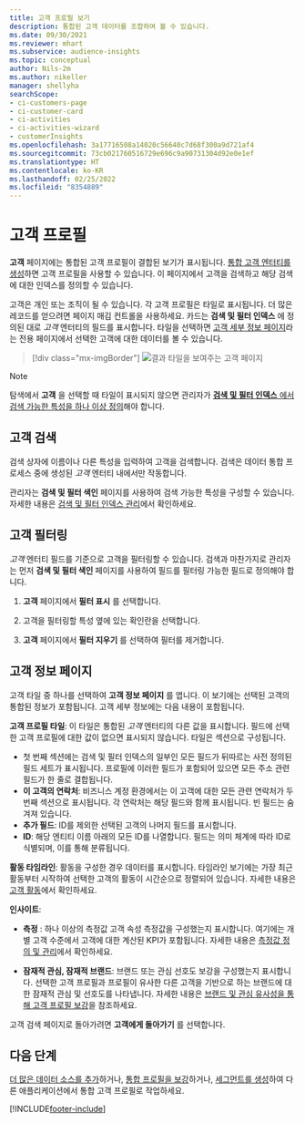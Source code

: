 ```yaml
---
title: 고객 프로필 보기
description: 통합된 고객 데이터를 조합하여 볼 수 있습니다.
ms.date: 09/30/2021
ms.reviewer: mhart
ms.subservice: audience-insights
ms.topic: conceptual
author: Nils-2m
ms.author: nikeller
manager: shellyha
searchScope:
- ci-customers-page
- ci-customer-card
- ci-activities
- ci-activities-wizard
- customerInsights
ms.openlocfilehash: 3a17716508a14020c56640c7d68f300a9d721af4
ms.sourcegitcommit: 73cb021760516729e696c9a90731304d92e0e1ef
ms.translationtype: HT
ms.contentlocale: ko-KR
ms.lasthandoff: 02/25/2022
ms.locfileid: "8354889"
---
```

# <a name="customer-profiles"></a>고객 프로필

**고객** 페이지에는 통합된 고객 프로필이 결합된 보기가 표시됩니다. [통합 고객 엔터티를 생성](data-unification.md)하면 고객 프로필을 사용할 수 있습니다. 이 페이지에서 고객을 검색하고 해당 검색에 대한 인덱스를 정의할 수 있습니다.

고객은 개인 또는 조직이 될 수 있습니다. 각 고객 프로필은 타일로 표시됩니다. 더 많은 레코드를 얻으려면 페이지 매김 컨트롤을 사용하세요. 카드는 **검색 및 필터 인덱스** 에 정의된 대로 *고객* 엔터티의 필드를 표시합니다. 타일을 선택하면 [고객 세부 정보 페이지](customer-profiles.md#customer-details-page)라는 전용 페이지에서 선택한 고객에 대한 데이터를 볼 수 있습니다.

> [!div class="mx-imgBorder"] 
> ![결과 타일을 보여주는 고객 페이지](media/customers-page-result-tiles-B2C.png "결과 타일을 보여주는 고객 페이지")

> [!NOTE]
> 탐색에서 **고객** 을 선택할 때 타일이 표시되지 않으면 관리자가 [**검색 및 필터 인덱스** 에서 검색 가능한 특성을 하나 이상 정의](search-filter-index.md)해야 합니다.

## <a name="search-for-customers"></a>고객 검색

검색 상자에 이름이나 다른 특성을 입력하여 고객을 검색합니다. 검색은 데이터 통합 프로세스 중에 생성된 _고객_ 엔터티 내에서만 작동합니다.

관리자는 **검색 및 필터 색인** 페이지를 사용하여 검색 가능한 특성을 구성할 수 있습니다. 자세한 내용은 [검색 및 필터 인덱스 관리](search-filter-index.md)에서 확인하세요.

## <a name="filter-customers"></a>고객 필터링

_고객_ 엔터티 필드를 기준으로 고객을 필터링할 수 있습니다.  검색과 마찬가지로 관리자는 먼저 **검색 및 필터 색인** 페이지를 사용하여 필드를 필터링 가능한 필드로 정의해야 합니다.

1. **고객** 페이지에서 **필터 표시** 를 선택합니다.

1. 고객을 필터링할 특성 옆에 있는 확인란을 선택합니다.

1. **고객** 페이지에서 **필터 지우기** 를 선택하여 필터를 제거합니다.

## <a name="customer-details-page"></a>고객 정보 페이지

고객 타일 중 하나를 선택하여 **고객 정보 페이지** 를 엽니다. 이 보기에는 선택된 고객의 통합된 정보가 포함됩니다. 고객 세부 정보에는 다음 내용이 포함됩니다.

**고객 프로필 타일**: 이 타일은 통합된 _고객_ 엔터티의 다른 값을 표시합니다. 필드에 선택한 고객 프로필에 대한 값이 없으면 표시되지 않습니다. 타일은 섹션으로 구성됩니다.  
  - 첫 번째 섹션에는 검색 및 필터 인덱스의 일부인 모든 필드가 뒤따르는 사전 정의된 필드 세트가 표시됩니다. 프로필에 이러한 필드가 포함되어 있으면 모든 주소 관련 필드가 한 줄로 결합됩니다. 
  - **이 고객의 연락처**: 비즈니스 계정 환경에서는 이 고객에 대한 모든 관련 연락처가 두 번째 섹션으로 표시됩니다. 각 연락처는 해당 필드와 함께 표시됩니다. 빈 필드는 숨겨져 있습니다.
  - **추가 필드**: ID를 제외한 선택된 고객의 나머지 필드를 표시합니다. 
  - **ID**: 해당 엔티티 이름 아래의 모든 ID를 나열합니다. 필드는 의미 체계에 따라 ID로 식별되며, 이를 통해 분류됩니다.

**활동 타임라인**: 활동을 구성한 경우 데이터를 표시합니다. 타임라인 보기에는 가장 최근 활동부터 시작하여 선택한 고객의 활동이 시간순으로 정렬되어 있습니다. 자세한 내용은 [고객 활동](activities.md)에서 확인하세요.

**인사이트**:  
  - **측정** : 하나 이상의 측정값 고객 속성 측정값을 구성했는지 표시합니다. 여기에는 개별 고객 수준에서 고객에 대한 계산된 KPI가 포함됩니다. 자세한 내용은 [측정값 정의 및 관리](measures.md)에서 확인하세요.

  - **잠재적 관심, 잠재적 브랜드**: 브랜드 또는 관심 선호도 보강을 구성했는지 표시합니다. 선택한 고객 프로필과 프로필이 유사한 다른 고객을 기반으로 하는 브랜드에 대한 잠재적 관심 및 선호도를 나타냅니다. 자세한 내용은 [브랜드 및 관심 유사성을 통해 고객 프로필 보강](enrichment-microsoft.md)을 참조하세요.

고객 검색 페이지로 돌아가려면 **고객에게 돌아가기** 를 선택합니다.

## <a name="next-steps"></a>다음 단계

[더 많은 데이터 소스를 추가](data-sources.md)하거나, [통합 프로필을 보강](enrichment-hub.md)하거나, [세그먼트를 생성](segments.md)하여 다른 애플리케이션에서 통합 고객 프로필로 작업하세요.


[!INCLUDE[footer-include](../includes/footer-banner.md)]
